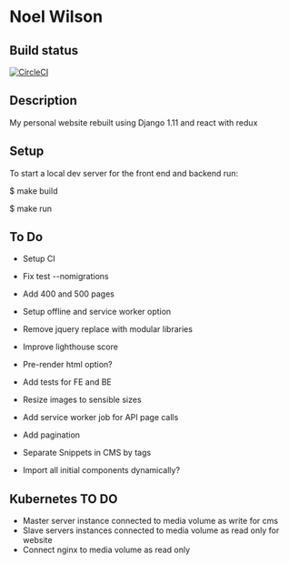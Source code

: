 Noel Wilson
===============================================================================

## Build status

[![CircleCI](https://circleci.com/gh/jwnwilson/django_react_redux_webapp.svg?style=svg)](https://circleci.com/gh/jwnwilson/django_react_redux_webapp)

## Description

My personal website rebuilt using Django 1.11 and react with redux


## Setup

To start a local dev server for the front end and backend run:

$  make build

$  make run

## To Do

- Setup CI
- Fix test --nomigrations 
- Add 400 and 500 pages
- Setup offline and service worker option
- Remove jquery replace with modular libraries
- Improve lighthouse score 
- Pre-render html option?
- Add tests for FE and BE
- Resize images to sensible sizes
- Add service worker job for API page calls
- Add pagination

- Separate Snippets in CMS by tags
- Import all initial components dynamically?

## Kubernetes TO DO

- Master server instance connected to media volume as write for cms
- Slave servers instances connected to media volume as read only for website
- Connect nginx to media volume as read only
